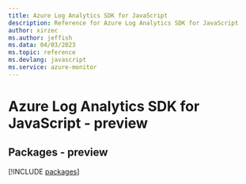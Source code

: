 ```yaml
---
title: Azure Log Analytics SDK for JavaScript
description: Reference for Azure Log Analytics SDK for JavaScript
author: xirzec
ms.author: jeffish
ms.data: 04/03/2023
ms.topic: reference
ms.devlang: javascript
ms.service: azure-monitor
---
```

# Azure Log Analytics SDK for JavaScript - preview
## Packages - preview
[!INCLUDE [packages](log-analytics-index.md)]
